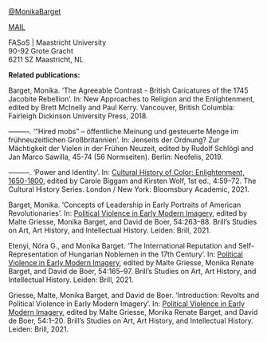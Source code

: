[@MonikaBarget](https://github.com/MonikaBarget)

[MAIL](mailto:m.barget@maastrichtuniversity.nl)

FASoS | Maastricht University<br /> 
90-92 Grote Gracht<br />
6211 SZ Maastricht, NL<br /> 

**Related publications:**

Barget, Monika. ‘The Agreeable Contrast - British Caricatures of the 1745 Jacobite Rebellion’. In: New Approaches to Religion and the Enlightenment, edited by Brett McInelly and Paul Kerry. Vancouver, British Columbia: Fairleigh Dickinson University Press, 2018.

———. ‘“Hired mobs” – öffentliche Meinung und gesteuerte Menge im frühneuzeitlichen Großbritannien’. In: Jenseits der Ordnung? Zur Mächtigkeit der Vielen in der Frühen Neuzeit, edited by Rudolf Schlögl and Jan Marco Sawilla, 45-74 (56 Normseiten). Berlin: Neofelis, 2019.

———. ‘Power and Identity’. In: [Cultural History of Color: Enlightenment, 1650-1800](https://www.bloomsbury.com/uk/a-cultural-history-of-color-9781474273732/), edited by Carole Biggam and Kirsten Wolf, 1st ed., 4:59–72. The Cultural History Series. London / New York: Bloomsbury Academic, 2021.

Barget, Monika. ‘Concepts of Leadership in Early Portraits of American Revolutionaries’. In: [Political Violence in Early Modern Imagery](https://brill.com/view/title/60088), edited by Malte Griesse, Monika Barget, and David de Boer, 54:263–88. Brill’s Studies on Art, Art History, and Intellectual History. Leiden: Brill, 2021.

Etenyi, Nóra G., and Monika Barget. ‘The International Reputation and Self-Representation of Hungarian Noblemen in the 17th Century’. In: [Political Violence in Early Modern Imagery](https://brill.com/view/title/60088), edited by Malte Griesse, Monika Renate Barget, and David de Boer, 54:165–97. Brill’s Studies on Art, Art History, and Intellectual History. Leiden: Brill, 2021.

Griesse, Malte, Monika Barget, and David de Boer. ‘Introduction: Revolts and Political Violence in Early Modern Imagery’. In: [Political Violence in Early Modern Imagery](https://brill.com/view/title/60088), edited by Malte Griesse, Monika Renate Barget, and David de Boer, 54:1–20. Brill’s Studies on Art, Art History, and Intellectual History. Leiden: Brill, 2021.

